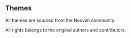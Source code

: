 ## Themes

All themes are sourced from the Neovim community.

All rights belongs to the original authors and contributors.
